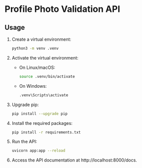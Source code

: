 # Profile Photo Validation API

## Usage

1. Create a virtual environment:

    ```bash
    python3 -m venv .venv
    ```

2. Activate the virtual environment:

    - On Linux/macOS:

        ```bash
        source .venv/bin/activate
        ```

    - On Windows:

        ```bash
        .venv\Scripts\activate
        ```

3. Upgrade pip:

    ```bash
    pip install --upgrade pip
    ```

4. Install the required packages:

    ```bash
    pip install -r requirements.txt
    ```

5. Run the API:

    ```bash
    uvicorn app:app --reload
    ```

6. Access the API documentation at http://localhost:8000/docs.
